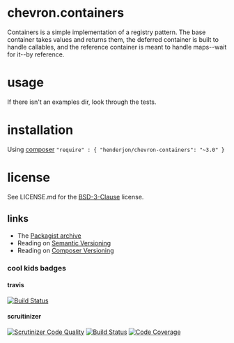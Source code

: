 # chevron.containers

Containers is a simple implementation of a registry pattern. The
base container takes values and returns them, the deferred container is built
to handle callables, and the reference container is meant to handle maps--wait
for it--by reference.

# usage

If there isn't an examples dir, look through the tests.

# installation

Using [composer](http://getcomposer.org/) `"require" : { "henderjon/chevron-containers": "~3.0" }`

# license

See LICENSE.md for the [BSD-3-Clause](http://opensource.org/licenses/BSD-3-Clause) license.

## links

  - The [Packagist archive](https://packagist.org/packages/henderjon/chevron-containers)
  - Reading on [Semantic Versioning](http://semver.org/)
  - Reading on [Composer Versioning](https://getcomposer.org/doc/01-basic-usage.md#package-versions)

### cool kids badges

#### travis

[![Build Status](https://travis-ci.org/henderjon/chevron.containers.svg?branch=master)](https://travis-ci.org/henderjon/chevron.containers)

#### scruitinizer

[![Scrutinizer Code Quality](https://scrutinizer-ci.com/g/henderjon/chevron.containers/badges/quality-score.png?b=master)](https://scrutinizer-ci.com/g/henderjon/chevron.containers/?branch=master)
[![Build Status](https://scrutinizer-ci.com/g/henderjon/chevron.containers/badges/build.png?b=master)](https://scrutinizer-ci.com/g/henderjon/chevron.containers/build-status/master)
[![Code Coverage](https://scrutinizer-ci.com/g/henderjon/chevron.containers/badges/coverage.png?b=master)](https://scrutinizer-ci.com/g/henderjon/chevron.containers/?branch=master)